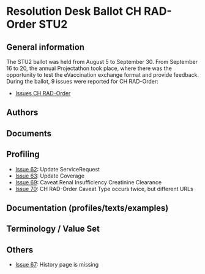 # Resolution Desk Ballot CH RAD-Order STU2

## General information
The STU2 ballot was held from August 5 to September 30. From September 16 to 20, 
the annual Projectathon took place, where there was the opportunity to test the 
eVaccination exchange format and provide feedback.   
During the ballot, 9 issues were reported for CH RAD-Order:
* [Issues CH RAD-Order](https://github.com/hl7ch/ch-rad-order/issues?q=is%3Aissue+is%3Aopen+label%3A%22STU+2+Ballot%22)

## Authors


## Documents


## Profiling
* [Issue 62](https://github.com/hl7ch/ch-rad-order/issues/62): Update ServiceRequest
* [Issue 63](https://github.com/hl7ch/ch-rad-order/issues/63): Update Coverage
* [Issue 69](https://github.com/hl7ch/ch-rad-order/issues/69): Caveat Renal Insufficiency Creatinine Clearance
* [Issue 70](https://github.com/hl7ch/ch-rad-order/issues/70): CH RAD-Order Caveat Type occurs twice, but different URLs


## Documentation (profiles/texts/examples)



  
## Terminology / Value Set

  
## Others
* [Issue 67](https://github.com/hl7ch/ch-rad-order/issues/67): History page is missing
